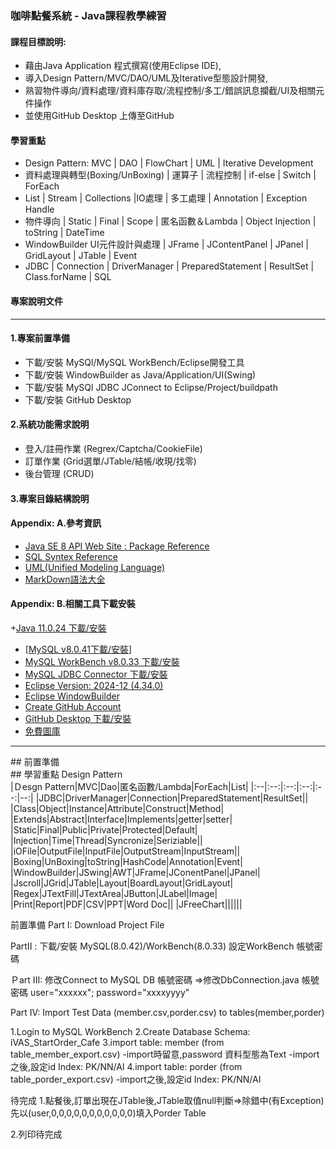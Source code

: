 ### 咖啡點餐系統 - Java課程教學練習  <br>
#### 課程目標說明:  <br>
+ 藉由Java Application 程式撰寫(使用Eclipse IDE),  <br>
+ 導入Design Pattern/MVC/DAO/UML及Iterative型態設計開發,  <br>
+ 熟習物件導向/資料處理/資料庫存取/流程控制/多工/錯誤訊息攔截/UI及相關元件操作  <br>
+ 並使用GitHub Desktop 上傳至GitHub  <br>
#### 學習重點  <br>
+ Design Pattern: MVC | DAO | FlowChart | UML | Iterative Development  <br>
+ 資料處理與轉型(Boxing/UnBoxing) | 運算子 | 流程控制 | if-else | Switch | ForEach  <br>
+ List | Stream | Collections |IO處理 | 多工處理 | Annotation | Exception Handle  <br>
+ 物件導向 | Static | Final | Scope | 匿名函數＆Lambda | Object Injection | toString | DateTime  <br>
+ WindowBuilder UI元件設計與處理 | JFrame | JContentPanel | JPanel | GridLayout | JTable | Event  <br>
+ JDBC | Connection | DriverManager | PreparedStatement | ResultSet | Class.forName | SQL  <br>
#### 專案說明文件  <br>
<HR>

#### 1.專案前置準備  <br>
+ 下載/安裝 MySQl/MySQL WorkBench/Eclipse開發工具
+ 下載/安裝 WindowBuilder as Java/Application/UI(Swing)
+ 下載/安裝 MySQl JDBC JConnect to Eclipse/Project/buildpath
+ 下載/安裝 GitHub Desktop 

#### 2.系統功能需求說明  <br>
+ 登入/註冊作業 (Regrex/Captcha/CookieFile)  <br>
+ 訂單作業 (Grid選單/JTable/結帳/收現/找零)  <br>
+ 後台管理 (CRUD)  <br>

#### 3.專案目錄結構說明  <br>

#### Appendix: A.參考資訊  <br>
+ [Java SE 8 API Web Site : Package Reference](https://docs.oracle.com/javase/8/docs/api/)  <br>
+ [SQL Syntex Reference](https://www.w3schools.com/)  <br>
+ [UML(Unified Modeling Language)](https://zh.wikipedia.org/zh-tw/%E7%BB%9F%E4%B8%80%E5%BB%BA%E6%A8%A1%E8%AF%AD%E8%A8%80)  <br>
+ [MarkDown語法大全](https://hackmd.io/@eMP9zQQ0Qt6I8Uqp2Vqy6w/SyiOheL5N/%2FBVqowKshRH246Q7UDyodFA)  <br>

#### Appendix: B.相關工具下載安裝  <br>
+[Java 11.0.24 下載/安裝](https://www.oracle.com/tw/java/technologies/javase/jdk11-archive-downloads.html)
+ [[MySQL v8.0.41下載/安裝](https://dev.mysql.com/downloads/mysql/8.0.html)]  <br>
+ [MySQL WorkBench v8.0.33 下載/安裝](https://dev.mysql.com/downloads/workbench/) <br>
+ [MySQL JDBC Connector 下載/安裝](https://downloads.mysql.com/archives/c-j/)  <br>
+ [Eclipse Version: 2024-12 (4.34.0)](https://www.eclipse.org/downloads/)  <br>
+ [Eclipse WindowBuilder](https://projects.eclipse.org/projects/tools.windowbuilder/downloads)  <br>
+ [Create GitHub Account](https://github.com/) <br>
+ [GitHub Desktop 下載/安裝](https://desktop.github.com/download/)  <br>
+ [免費圖庫](https://www.iconarchive.com/)  <br>

<HR>
## 前置準備  <br>
## 學習重點 Design Pattern <br>
|Ｄesgn Pattern|MVC|Dao|匿名函數/Lambda|ForEach|List|
|:--|:--:|:--:|:--:|:--:|--:|
|JDBC|DriverManager|Connection|PreparedStatement|ResultSet||
|Class|Object|Instance|Attribute|Construct|Method|
|Extends|Abstract|Interface|Implements|getter|setter|
|Static|Final|Public|Private|Protected|Default|
|Injection|Time|Thread|Syncronize|Seriziable||
|iOFile|OutputFile|InputFile|OutputStream|InputStream||
|Boxing|UnBoxing|toString|HashCode|Annotation|Event|
|WindowBuilder|JSwing|AWT|JFrame|JConentPanel|JPanel|
|Jscroll|JGrid|JTable|Layout|BoardLayout|GridLayout|
|Regex|JTextFill|JTextArea|JButton|JLabel|Image|
|Print|Report|PDF|CSV|PPT|Word Doc||
|JFreeChart||||||

前置準備
Part I: Download Project File

PartII : 
下載/安裝 MySQL(8.0.42)/WorkBench(8.0.33)
設定WorkBench 帳號密碼

Ｐart III:
修改Connect to MySQL DB 帳號密碼
=>修改DbConnection.java 帳號密碼
user="xxxxxx";
password="xxxxyyyy"

Part IV:
Import Test Data (member.csv,porder.csv) to tables(member,porder)

1.Login to MySQL WorkBench
2.Create Database Schema: iVAS_StartOrder_Cafe
3.import table: member   (from table_member_export.csv)
-import時留意,password 資料型態為Text
-import之後,設定id Index: PK/NN/AI
4.import table: porder   (from table_porder_export.csv)
-import之後,設定id Index: PK/NN/AI



待完成
1.點餐後,訂單出現在JTable後,JTable取值null判斷=>除錯中(有Exception)
先以(user,0,0,0,0,0,0,0,0,0,0,0)填入Porder Table 

2.列印待完成

